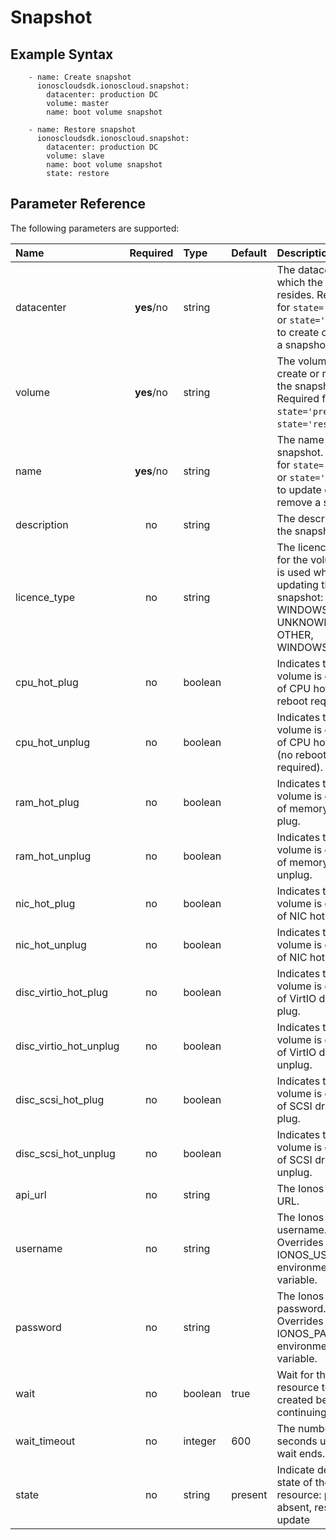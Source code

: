 # Snapshot

## Example Syntax

```text
    - name: Create snapshot
      ionoscloudsdk.ionoscloud.snapshot:
        datacenter: production DC
        volume: master
        name: boot volume snapshot

    - name: Restore snapshot
      ionoscloudsdk.ionoscloud.snapshot:
        datacenter: production DC
        volume: slave
        name: boot volume snapshot
        state: restore
```

## Parameter Reference

The following parameters are supported:

| Name | Required | Type | Default | Description |
| :--- | :---: | :--- | :--- | :--- |
| datacenter | **yes**/no | string |  | The datacenter in which the volume resides. Required for `state='present'` or `state='restore'` to create or restore a snapshot. |
| volume | **yes**/no | string |  | The volume to create or restore the snapshot. Required for `state='present'` or `state='restore'`. |
| name | **yes**/no | string |  | The name of the snapshot. Required for `state='update'` or `state='absent'` to update or remove a snapshot. |
| description | no | string |  | The description of the snapshot. |
| licence\_type | no | string |  | The licence type for the volume. This is used when updating the snapshot: LINUX, WINDOWS, UNKNOWN, OTHER, WINDOWS2016 |
| cpu\_hot\_plug | no | boolean |  | Indicates the volume is capable of CPU hot plug \(no reboot required\). |
| cpu\_hot\_unplug | no | boolean |  | Indicates the volume is capable of CPU hot unplug \(no reboot required\). |
| ram\_hot\_plug | no | boolean |  | Indicates the volume is capable of memory hot plug. |
| ram\_hot\_unplug | no | boolean |  | Indicates the volume is capable of memory hot unplug. |
| nic\_hot\_plug | no | boolean |  | Indicates the volume is capable of NIC hot plug. |
| nic\_hot\_unplug | no | boolean |  | Indicates the volume is capable of NIC hot unplug. |
| disc\_virtio\_hot\_plug | no | boolean |  | Indicates the volume is capable of VirtIO drive hot plug. |
| disc\_virtio\_hot\_unplug | no | boolean |  | Indicates the volume is capable of VirtIO drive hot unplug. |
| disc\_scsi\_hot\_plug | no | boolean |  | Indicates the volume is capable of SCSI drive hot plug. |
| disc\_scsi\_hot\_unplug | no | boolean |  | Indicates the volume is capable of SCSI drive hot unplug. |
| api\_url | no | string |  | The Ionos API base URL. |
| username | no | string |  | The Ionos username. Overrides the IONOS\_USERNAME environment variable. |
| password | no | string |  | The Ionos password. Overrides the IONOS\_PASSWORD environment variable. |
| wait | no | boolean | true | Wait for the resource to be created before continuing. |
| wait\_timeout | no | integer | 600 | The number of seconds until the wait ends. |
| state | no | string | present | Indicate desired state of the resource: **present**, absent, restore, update |


